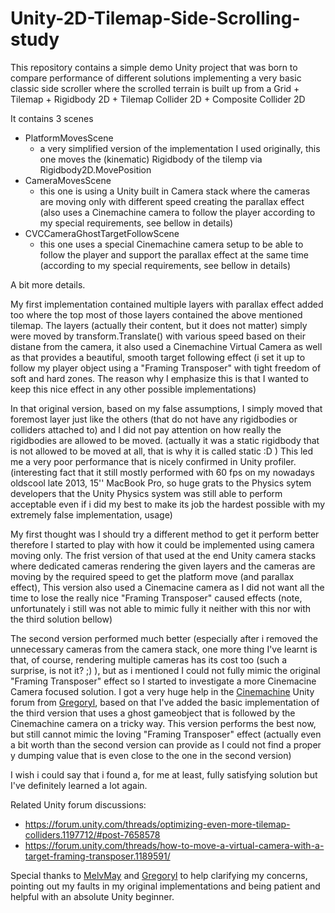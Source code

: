 # Unity-2D-Tilemap-Side-Scrolling-study

This repository contains a simple demo Unity project that was born to compare performance of different solutions implementing a very basic classic side scroller where the scrolled terrain is built up from a Grid + Tilemap + Rigidbody 2D + Tilemap Collider 2D + Composite Collider 2D

It contains 3 scenes
- PlatformMovesScene
  - a very simplified version of the implementation I used originally, this one moves the (kinematic) Rigidbody of the tilemp via Rigidbody2D.MovePosition
- CameraMovesScene
  - this one is using a Unity built in Camera stack where the cameras are moving only with different speed creating the parallax effect (also uses a Cinemachine camera to follow the player according to my special requirements, see bellow in details)
- CVCCameraGhostTargetFollowScene
  - this one uses a special Cinemachine camera setup to be able to follow the player and support the parallax effect at the same time (according to my special requirements, see bellow in details)

A bit more details.

My first implementation contained multiple layers with parallax effect added too where the top most of those layers contained the above mentioned tilemap.
The layers (actually their content, but it does not matter) simply were moved by transform.Translate() with various speed based on their distane from the camera, it also used a Cinemachine Virtual Camera as well as that provides a beautiful, smooth target following effect (i set it up to follow my player object using a "Framing Transposer" with tight freedom of soft and hard zones. The reason why I emphasize this is that I wanted to keep this nice effect in any other possible implementations)

In that original version, based on my false assumptions, I simply moved that foremost layer just like the others (that do not have any rigidbodies or colliders attached to) and I did not pay attention on how really the rigidbodies are allowed to be moved. (actually it was a static rigidbody that is not allowed to be moved at all, that is why it is called static :D )
This led me a very poor performance that is nicely confirmed in Unity profiler. (interesting fact that it still mostly performed with 60 fps on my nowadays oldscool late 2013, 15'' MacBook Pro, so huge grats to the Physics sytem developers that the Unity Physics system was still able to perform acceptable even if i did my best to make its job the hardest possible with my extremely false implementation, usage)

My first thought was I should try a different method to get it perform better therefore I started to play with how it could be implemented using camera moving only.
The frist version of that used at the end Unity camera stacks where dedicated cameras rendering the given layers and the cameras are moving by the required speed to get the platform move (and parallax effect), This version also used a Cinemacine camera as I did not want all the time to lose the really nice "Framing Transposer" caused effects (note, unfortunately i still was not able to mimic fully it neither with this nor with the third solution bellow)

The second version performed much better (especially after i removed the unnecessary cameras from the camera stack, one more thing I've learnt is that, of course, rendering multiple cameras has its cost too (such a surprise, is not it? ;) ), but as i mentioned I could not fully mimic the original "Framing Transposer" effect so I started to investigate a more Cinemacine Camera focused solution. I got a very huge help in the [Cinemachine](https://forum.unity.com/forums/cinemachine.136/) Unity forum from [Gregoryl](https://forum.unity.com/members/gregoryl.1242385/), based on that I've added the basic implementation of the third version that uses a ghost gameobject that is followed by the Cinemachine camera on a tricky way.
This version performs the best now, but still cannot mimic the loving "Framing Transposer" effect (actually even a bit worth than the second version can provide as I could not find a proper y dumping value that is even close to the one in the second version)


I wish i could say that i found a, for me at least, fully satisfying solution but I've definitely learned a lot again.


Related Unity forum discussions:
- https://forum.unity.com/threads/optimizing-even-more-tilemap-colliders.1197712/#post-7658578
- https://forum.unity.com/threads/how-to-move-a-virtual-camera-with-a-target-framing-transposer.1189591/

Special thanks to [MelvMay](https://forum.unity.com/members/melvmay.287484/) and [Gregoryl](https://forum.unity.com/members/gregoryl.1242385/) to help clarifying my concerns, pointing out my faults in my original implementations and being patient and helpful with an absolute Unity beginner.
